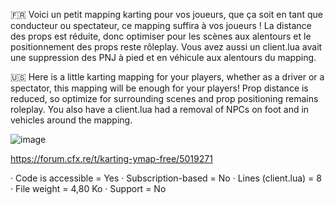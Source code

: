 :fr:
Voici un petit mapping karting pour vos joueurs, que ça soit en tant que conducteur ou spectateur, ce mapping suffira à vos joueurs ! La distance des props est réduite, donc optimiser pour les scènes aux alentours et le positionnement des props reste rôleplay.
Vous avez aussi un client.lua avait une suppression des PNJ à pied et en véhicule aux alentours du mapping.

:us:
Here is a little karting mapping for your players, whether as a driver or a spectator, this mapping will be enough for your players! Prop distance is reduced, so optimize for surrounding scenes and prop positioning remains roleplay.
You also have a client.lua had a removal of NPCs on foot and in vehicles around the mapping.


![image](https://user-images.githubusercontent.com/67479263/217886551-321f9125-24c4-45db-9af9-7f257eca55d2.png)

https://forum.cfx.re/t/karting-ymap-free/5019271


· Code is accessible = Yes
· Subscription-based = No
· Lines (client.lua) = 8
· File weight = 4,80 Ko
· Support = No

